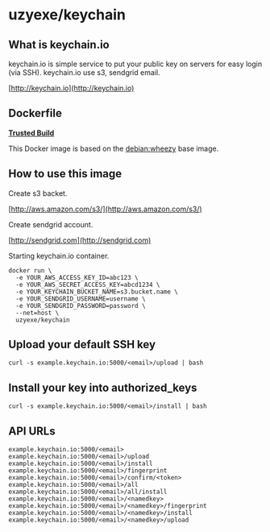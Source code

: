 # uzyexe/keychain

## What is keychain.io

keychain.io is simple service to put your public key on servers for easy login (via SSH).
keychain.io use s3, sendgrid email.

[http://keychain.io](http://keychain.io)

## Dockerfile

[**Trusted Build**](https://registry.hub.docker.com/u/uzyexe/keychain/)

This Docker image is based on the [debian:wheezy](https://registry.hub.docker.com/_/debian/) base image.

## How to use this image

Create s3 backet.

[http://aws.amazon.com/s3/](http://aws.amazon.com/s3/)

Create sendgrid account.

[http://sendgrid.com](http://sendgrid.com)

Starting keychain.io container.

```
docker run \
  -e YOUR_AWS_ACCESS_KEY_ID=abc123 \
  -e YOUR_AWS_SECRET_ACCESS_KEY=abcd1234 \
  -e YOUR_KEYCHAIN_BUCKET_NAME=s3.bucket.name \
  -e YOUR_SENDGRID_USERNAME=username \
  -e YOUR_SENDGRID_PASSWORD=password \
  --net=host \
  uzyexe/keychain
```

## Upload your default SSH key

```
curl -s example.keychain.io:5000/<email>/upload | bash
```

## Install your key into authorized_keys

```
curl -s example.keychain.io:5000/<email>/install | bash
```

## API URLs

```
example.keychain.io:5000/<email>
example.keychain.io:5000/<email>/upload
example.keychain.io:5000/<email>/install
example.keychain.io:5000/<email>/fingerprint
example.keychain.io:5000/<email>/confirm/<token>
example.keychain.io:5000/<email>/all
example.keychain.io:5000/<email>/all/install
example.keychain.io:5000/<email>/<namedkey>
example.keychain.io:5000/<email>/<namedkey>/fingerprint
example.keychain.io:5000/<email>/<namedkey>/install
example.keychain.io:5000/<email>/<namedkey>/upload
```

